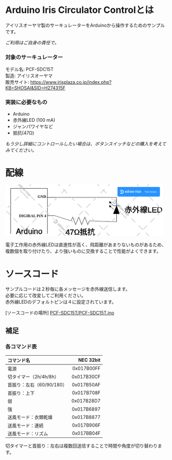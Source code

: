 # Arduino Iris Circulator Controlとは
アイリスオーヤマ製のサーキュレーターをArduinoから操作するためのサンプルです。  
  
_ご利用はご自身の責任で。_

### 対象のサーキュレーター 
モデル名: PCF-SDC15T  
製造: アイリスオーヤマ  
販売サイト: https://www.irisplaza.co.jp/index.php?KB=SHOSAI&SID=H274315F  

### 実装に必要なもの
* Arduino  
* 赤外線LED (100 mA)  
* ジャンパワイヤなど   
* 抵抗(47Ω)  
  
_もう少し詳細にコントロールしたい場合は、ボタンスイッチなどの購入を考えてみてください。_

# 配線
![Electric Circuit](./circuit_ja.png)

電子工作用の赤外線LEDは直進性が高く、飛距離があまりないものがあるため、  
複数個を取り付けたり、より強いものに交換することで性能がよくできます。

# ソースコード
サンプルコードは２秒毎に各メッセージを赤外線送信します。  
必要に応じて改変してご利用ください。  
赤外線LEDのデフォルトピンは４に設定されています。
  
[ソースコードの場所] [PCF-SDC15T/PCF-SDC15T.ino](PCF-SDC15T/PCF-SDC15T.ino)

## 補足
### 各コマンド表
|コマンド名|NEC 32bit|
|:-----------|------------:|
|電源|0x017B00FF|
|切タイマー（2h/4h/8h）|0x017B30CF|
|首振り：左右（60/90/180）|0x017B50AF|
|首振り：上下|0x017B708F|
|弱|0x017B28D7|
|強|0x017B6897|
|送風モード：衣類乾燥|0x017B8877|
|送風モード：連続|0x017B906F|
|送風モード：リズム|0x017BB04F|

切タイマーと首振り：左右は複数回送信することで時間や角度が切り替わります。

